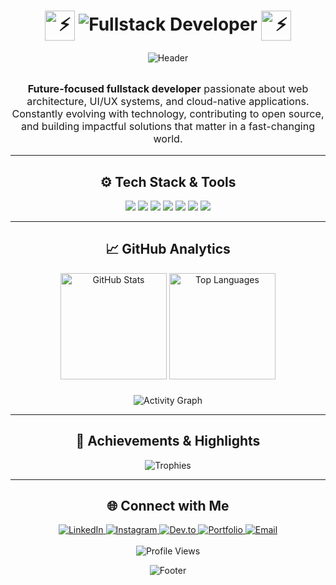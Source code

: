 <div align="center">

<!-- ================== ✨ Futuristic Animated Header ✨ ================== -->
<h1>
  <img src="https://raw.githubusercontent.com/StarxFarm/starxfarm-assets/main/cyber-glow.gif" width="48" alt="⚡" style="vertical-align:middle;"/>
  <img src="https://readme-typing-svg.demolab.com?font=Fira+Code&weight=700&size=35&duration=3000&pause=1000&color=00FFF7&center=true&vCenter=true&multiline=false&width=450&height=50&lines=Fullstack+Developer" alt="Fullstack Developer"/>
  <img src="https://raw.githubusercontent.com/StarxFarm/starxfarm-assets/main/cyber-glow.gif" width="48" alt="⚡" style="vertical-align:middle;"/>
</h1>

<!-- ================== 🧑‍💻 About Me ================== -->
<img src="https://capsule-render.vercel.app/api?type=waving&color=gradient&height=120&section=header&text=Hello%20World!%20I'm%20Bintang%20Wira%20🚀&fontSize=30&fontColor=00FFF7&animation=twinkling" alt="Header" style="margin-bottom:15px;"/>

<p align="center" style="font-size:1.15em;">
  <b>Future-focused fullstack developer</b> passionate about web architecture, UI/UX systems, and cloud-native applications.<br>
  Constantly evolving with technology, contributing to open source, and building impactful solutions that matter in a fast-changing world.<br>
</p>

---

<!-- ================== ⚙️ Tech Stack & Tools ================== -->
<h2>⚙️ Tech Stack & Tools</h2>
<p>
  <img src="https://img.shields.io/badge/-JavaScript-F7DF1E?logo=javascript&logoColor=black"/>
  <img src="https://img.shields.io/badge/-TypeScript-3178C6?logo=typescript&logoColor=white"/>
  <img src="https://img.shields.io/badge/-SQL-4479A1?logo=postgresql&logoColor=white"/>
  <img src="https://img.shields.io/badge/-React-20232A?logo=react&logoColor=61DAFB"/>
  <img src="https://img.shields.io/badge/-TailwindCSS-06B6D4?logo=tailwindcss&logoColor=white"/>
  <img src="https://img.shields.io/badge/-ExpressJS-000000?logo=express&logoColor=white"/>
  <img src="https://img.shields.io/badge/-Node.js-339933?logo=node.js&logoColor=white"/>
</p>

---

<!-- ================== 📈 GitHub Analytics ================== -->
<h2>📈 GitHub Analytics</h2>
<p align="center">
  <img height="170" src="https://github-readme-stats.vercel.app/api?username=StarxFarm&show_icons=true&count_private=true&theme=tokyonight&icon_color=00FFF7&title_color=00FFF7&bg_color=0D1117&border_color=00FFF7&border_radius=15" alt="GitHub Stats" />
  <img height="170" src="https://github-readme-stats.vercel.app/api/top-langs?username=StarxFarm&layout=compact&theme=tokyonight&title_color=00FFF7&bg_color=0D1117&border_color=00FFF7&border_radius=15&langs_count=8" alt="Top Languages" />
</p>
<p align="center">
  <img src="https://github-readme-activity-graph.vercel.app/graph?username=StarxFarm&theme=tokyo-night&bg_color=0D1117&color=00FFF7&line=FF00A0&point=00FFF7&area=true&hide_border=false&border_color=00FFF7&radius=15" alt="Activity Graph" style="margin-top:8px;"/>
</p>

---

<!-- ================== 🏆 Achievements & Highlights ================== -->
<h2>🧬 Achievements & Highlights</h2>
<p align="center">
  <img src="https://github-profile-trophy.vercel.app/?username=StarxFarm&theme=tokyonight&no-frame=false&no-bg=false&margin-w=4&row=2&column=4&title_color=00FFF7&text_color=FF00A0&bg_color=0D1117&border_color=00FFF7" alt="Trophies"/>
</p>

---

<!-- ================== 🌐 Connect With Me ================== -->
<h2>🌐 Connect with Me</h2>
<p align="center">
  <a href="https://linkedin.com/in/bintangwira">
    <img src="https://img.shields.io/badge/LinkedIn-0A66C2?style=for-the-badge&logo=linkedin&logoColor=white" alt="LinkedIn"/>
  </a>
  <a href="https://instagram.com/starxfarm">
    <img src="https://img.shields.io/badge/Instagram-FF00A0?style=for-the-badge&logo=instagram&logoColor=white" alt="Instagram"/>
  </a>
  <a href="https://dev.to/starxfarm">
    <img src="https://img.shields.io/badge/Dev.to-0A0A0A?style=for-the-badge&logo=devdotto&logoColor=white" alt="Dev.to"/>
  </a>
  <a href="#">
    <img src="https://img.shields.io/badge/Portfolio-00FFF7?style=for-the-badge&logo=google-chrome&logoColor=white" alt="Portfolio"/>
  </a>
  <a href="mailto:your.email@example.com">
    <img src="https://img.shields.io/badge/Email-D14836?style=for-the-badge&logo=gmail&logoColor=white" alt="Email"/>
  </a>
  <br><br>
  <img src="https://komarev.com/ghpvc/?username=StarxFarm&color=00FFF7&style=for-the-badge&label=Cyber+Scans" alt="Profile Views"/>
</p>

<!-- ================== Cyber Divider ================== -->
<img src="https://capsule-render.vercel.app/api?type=waving&color=gradient&height=75&section=footer&fontColor=00FFF7" alt="Footer"/>
</div>
